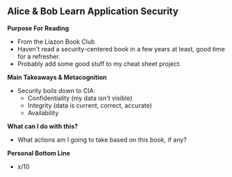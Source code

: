 ## Alice & Bob Learn Application Security

**Purpose For Reading**
- From the Liazon Book Club
- Haven't read a security-centered book in a few years at least, good time for a refresher.
- Probably add some good stuff to my cheat sheet project.
 
**Main Takeaways & Metacognition**
- Security boils down to CIA:
	- Confidentiality (my data isn't visible)
	- Integrity (data is current, correct, accurate)
	- Availability

**What can I do with this?**
- What actions am I going to take based on this book, if any?

**Personal Bottom Line**
- x/10
<!--stackedit_data:
eyJoaXN0b3J5IjpbNTk5NTAwMDUsLTE1Mzg3OTU3MTddfQ==
-->